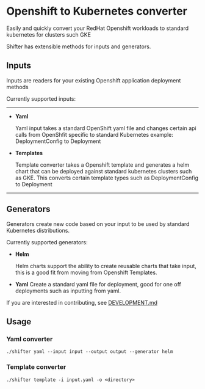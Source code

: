 # Openshift to Kubernetes converter

Easily and quickly convert your RedHat Openshift workloads to standard kubernetes for clusters such GKE

Shifter has extensible methods for inputs and generators.


## Inputs

Inputs are readers for your existing Openshift application deployment methods

Currently supported inputs:

-----------------

* **Yaml**

  Yaml input takes a standard OpenShift yaml file and changes certain api calls from OpenShfit specific to standard Kubernetes example: DeploymentConfig to Deployment

* **Templates**

  Template converter takes a Openshift template and generates a helm chart that can be deployed against standard kubernetes clusters such as GKE.  This converts certain template types such as DeploymentConfig to Deployment

----------------

## Generators

Generators create new code based on your input to be used by standard Kubernetes distributions.

Currently supported generators:

* **Helm**

  Helm charts support the ability to create reusable charts that take input, this is a good fit from moving from Openshift Templates.

* **Yaml** 
  Create a standard yaml file for deployment, good for one off deployments such as inputting from yaml.

If you are interested in contributing, see [DEVELOPMENT.md](./DEVELOPMENT.md)

## Usage

### Yaml converter
```./shifter yaml --input input --output output --generator helm```

### Template converter
```./shifter template -i input.yaml -o <directory>```
